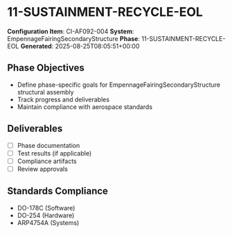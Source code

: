 # 11-SUSTAINMENT-RECYCLE-EOL

**Configuration Item**: CI-AF092-004
**System**: EmpennageFairingSecondaryStructure
**Phase**: 11-SUSTAINMENT-RECYCLE-EOL
**Generated**: 2025-08-25T08:05:51+00:00

## Phase Objectives
- Define phase-specific goals for EmpennageFairingSecondaryStructure structural assembly
- Track progress and deliverables
- Maintain compliance with aerospace standards

## Deliverables
- [ ] Phase documentation
- [ ] Test results (if applicable)
- [ ] Compliance artifacts
- [ ] Review approvals

## Standards Compliance
- DO-178C (Software)
- DO-254 (Hardware)
- ARP4754A (Systems)

